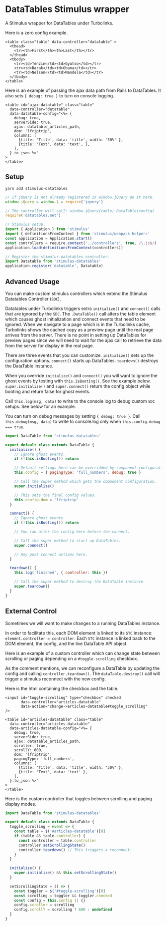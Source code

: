 # DataTables Stimulus wrapper

A Stimulus wrapper for DataTables under Turbolinks.

Here is a zero config example.

```html+erb
<table class="table" data-controller="datatable" >
  <thead>
    <tr><th>First</th><th>Last</th></tr>
  </thead>
  <tbody>
    <tr><td>Tenzin</td><td>Gyatso</td></tr>
    <tr><td>Barak</td><td>Obama</td></tr>
    <tr><td>Nelson</td><td>Mandela</td></tr>
  </tbody>
</table>
```

Here is an example of passing the ajax data path from Rails to DataTables.
It also sets `{ debug: true }` to turn on console logging.

```html+erb
<table id="ajax-datatable" class="table"
  data-controller="datatable"
  data-datatable-config="<%= {
    debug: true,
    serverSide: true,
    ajax: datatable_articles_path,
    dom: 'lfriptrip',
    columns: [
      {title: 'Title', data: 'title', width: '30%' },
      {title: 'Text', data: 'text', },
    ],
  }.to_json %>"
>
</table>
```

## Setup

```
yarn add stimulus-datatables
```

```js
// If jQuery is not already registered in window.jQuery do it here.
window.jQuery = window.$ = require('jquery')

// The controller will call: window.jQuery(table).DataTable(config)
require('datatables.net')

// Stimulus setup.
import { Application } from 'stimulus'
import { definitionsFromContext } from 'stimulus/webpack-helpers'
const application = Application.start()
const controllers = require.context('../controllers', true, /\.js$/)
application.load(definitionsFromContext(controllers))

// Register the stimulus-datatables controller.
import Datatable from 'stimulus-datatables'
application.register('datatable', Datatable)
```

## Advanced Usage

You can make custom stimulus controllers which extend the
Stimulus Datatables Controller (`SDC`).

Datatables under Turbolinks triggers extra `initialize()` and `connect()` calls
that are ignored by the `SDC`. The `.DataTable()` call alters the table element
which causes ghost initialization and connect events that need to be ignored.
When we navigate to a page which is in the Turbolinks cache, Turbolinks shows
the cached copy as a preview page until the real page arrives from the server.
There is no point in setting up DataTables for preview pages since we will
need to wait for the ajax call to retrieve the data from the server for
display in the real page.

There are three events that you can customize. `initialize()` sets up the
configuration options. `connect()` starts up DataTables. `teardown()` destroys
the DataTable instance.

When you override `initialize()` and `connect()` you will want to ignore
the ghost events by testing with `this.isBooting()`. See the example below.
`super.initialize()` and `super.connect()` return the config object while booting
and return false for ghost events.

Call `this.log(msg, data)` to write to the console log
to debug custom `SDC` setups. See below for an example.

You can turn on debug messages by setting `{ debug: true }`.
Call `this.debug(msg, data)` to write to console.log only when
`this.config.debug === true`.

```js
import DataTable from 'stimulus-datatables'

export default class extends DataTable {
  initialize() {
    // Ignore ghost events.
    if (!this.isBooting()) return

    // Default settings here can be overridded by component configurations.
    this.config = { pagingType: 'full_numbers', debug: true }

    // Call the super method which gets the component configuration.
    super.initialize()

    // This sets the final config values.
    this.config.dom = 'lfriptrip'
  }

  connect() {
    // Ignore ghost events.
    if (!this.isBooting()) return

    // You can alter the config here before the connect.

    // Call the super method to start up DataTables.
    super.connect()

    // Any post connect actions here.
  }

  teardown() {
    this.log('finished', { controller: this })

    // Call the super method to destroy the DataTable instance.
    super.teardown()
  }
}
```

## External Control

Sometimes we will want to make changes to a running DataTables instance.

In order to facilitate this, each DOM element is linked to its
`STC` instance: `element.controller = controller`. Each `STC` instance is
linked back to the DOM element, the config, and the live DataTable API
object.

Here is an example of a custom controller which can change state between
scrolling or paging depending on a `#toggle-scrolling` checkbox.

As the comment mentions, we can reconfigure a DataTable by updating
the config and calling `controller.teardown()`. The `dataTable.destroy()`
call will trigger a stimulus reconnect with the new config.

Here is the html containing the checkbox and the table.

```html+erb
<input id="toggle-scrolling" type="checkbox" checked
       data-controller="articles-datatable"
       data-action="change->articles-datatable#toggle_scrolling"
/>

<table id="articles-datatable" class="table"
  data-controller="articles-datatable"
  data-articles-datatable-config="<%= {
    debug: true,
    serverSide: true,
    ajax: datatable_articles_path,
    scroller: true,
    scrollY: 600,
    dom: 'lfriptrip',
    pagingType: 'full_numbers',
    columns: [
      {title: 'Title', data: 'title', width: "30%" },
      {title: 'Text', data: 'text' },
    ],
  }.to_json %>"
>
</table>
```

Here is the custom controller that toggles between scrolling and
paging display modes.

```js
import DataTable from 'stimulus-datatables'

export default class extends DataTable {
  toggle_scrolling = event => {
    const table = $('#articles-datatable')[0]
    if (table && table.controller) {
      const controller = table.controller
      controller.setScrollingState()
      controller.teardown() // This triggers a reconnect.
    }
  }

  initialize() {
    super.initialize() && this.setScrollingState()
  }

  setScrollingState = () => {
    const toggler = $('#toggle-scrolling')[0]
    const scrolling = toggler && toggler.checked
    const config = this.config || {}
    config.scroller = scrolling
    config.scrollY = scrolling ? 600 : undefined
  }
}
```